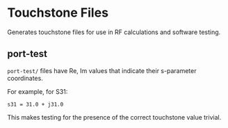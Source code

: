# Touchstone Files

Generates touchstone files for use in RF calculations and software testing.

## port-test

`port-test/` files have Re, Im values that indicate their s-parameter coordinates.

For example, for S31:

`s31 = 31.0 + j31.0`

This makes testing for the presence of the correct touchstone value trivial.
